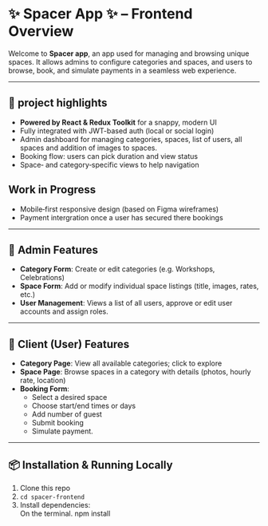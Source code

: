 # ✨ Spacer App ✨ – Frontend Overview

Welcome to **Spacer app**, an app used for managing and browsing unique spaces. It allows admins to configure categories and spaces, and users to browse, book, and simulate payments in a seamless web experience.

---

## 🚀 project highlights

- **Powered by React & Redux Toolkit** for a snappy, modern UI  
- Fully integrated with JWT-based auth (local or social login)
- Admin dashboard for managing categories, spaces, list of users, all spaces and addition of images to spaces.
- Booking flow: users can pick duration and view status
- Space‑ and category‑specific views to help navigation
## Work in Progress
- Mobile‑first responsive design (based on Figma wireframes)
- Payment intergration once a user has secured there bookings
---

## 🧩 Admin Features

- **Category Form**: Create or edit categories (e.g. Workshops, Celebrations)
- **Space Form**: Add or modify individual space listings (title, images, rates, etc.)
- **User Management**: Views a list of all users, approve or edit user accounts and assign roles.

---

## 👥 Client (User) Features

- **Category Page**: View all available categories; click to explore
- **Space Page**: Browse spaces in a category with details (photos, hourly rate, location)
- **Booking Form**:  
  - Select a desired space  
  - Choose start/end times or days  
  -  Add number of guest
  - Submit booking  
  - Simulate payment.

---

## 📦 Installation & Running Locally

1. Clone this repo  
2. `cd spacer-frontend`  
3. Install dependencies:  
     On the terminal.
   npm install
